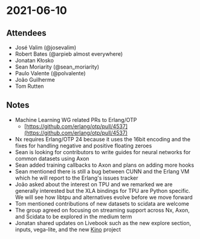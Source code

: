 # 2021-06-10

## Attendees

*   José Valim (@josevalim)
*   Robert Bates (@arpieb almost everywhere)
*   Jonatan Kłosko
*   Sean Moriarity (@sean_moriarity)
*   Paulo Valente (@polvalente)
*   João Guilherme
*   Tom Rutten

## Notes

*   Machine Learning WG related PRs to Erlang/OTP
    *   [https://github.com/erlang/otp/pull/4537](https://github.com/erlang/otp/pull/4537)
*   Nx requires Erlang/OTP 24 because it uses the 16bit encoding and the fixes for handling negative and positive floating zeroes
*   Sean is looking for contributors to write guides for neural networks for common datasets using Axon
*   Sean added training callbacks to Axon and plans on adding more hooks
*   Sean mentioned there is still a bug between CUNN and the Erlang VM which he will report to the Erlang's issues tracker
*   João asked about the interest on TPU and we remarked we are generally interested but the XLA bindings for TPU are Python specific. We will see how libtpu and alternatives evolve before we move forward
*   Tom mentioned contributions of new datasets to scidata are welcome
*   The group agreed on focusing on streaming support across Nx, Axon, and Scidata to be explored in the medium term
*   Jonatan shared updates on Livebook such as the new explore section, inputs, vega-lite, and the new [Kino](https://github.com/elixir-nx/kino/) project
